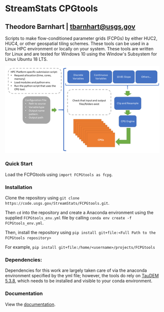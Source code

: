 # StreamStats CPGtools
## Theodore Barnhart | tbarnhart@usgs.gov

Scripts to make flow-conditioned parameter grids (FCPGs) by either HUC2, HUC4, or other geospatial tiling schemes. These tools can be used in a Linux HPC environment or locally on your system. These tools are written for Linux and are tested for Windows 10 using the Window's Subsystem for Linux Ubuntu 18 LTS.

![package structure](./img/CPG_tool_structure.png)

### Quick Start
Load the FCPGtools using `import FCPGtools as fcpg`.

### Installation

Clone the repository using `git clone https://code.usgs.gov/StreamStats/FCPGtools.git`.

Then `cd` into the repository and create a Anaconda environment using the supplied `FCPGtools_env.yml` file by calling `conda env create -f FCPGtools_env.yml`.

Then, install the repository using `pip install git+file:<Full Path to the FCPGtools repository>`

For example, `pip install git+file:/home/<username>/projects/FCPGtools`

### Dependencies:

Dependencies for this work are largely taken care of via the anaconda environment specified by the yml file; however, the tools do rely on [TauDEM 5.3.8](https://github.com/dtarb/TauDEM/tree/v5.3.8), which needs to be installed and visible to your conda environment.

### Documentation

View the [documentation](https://code.usgs.gov/StreamStats/FCPGtools/-/blob/master/documentation/html/index.html).